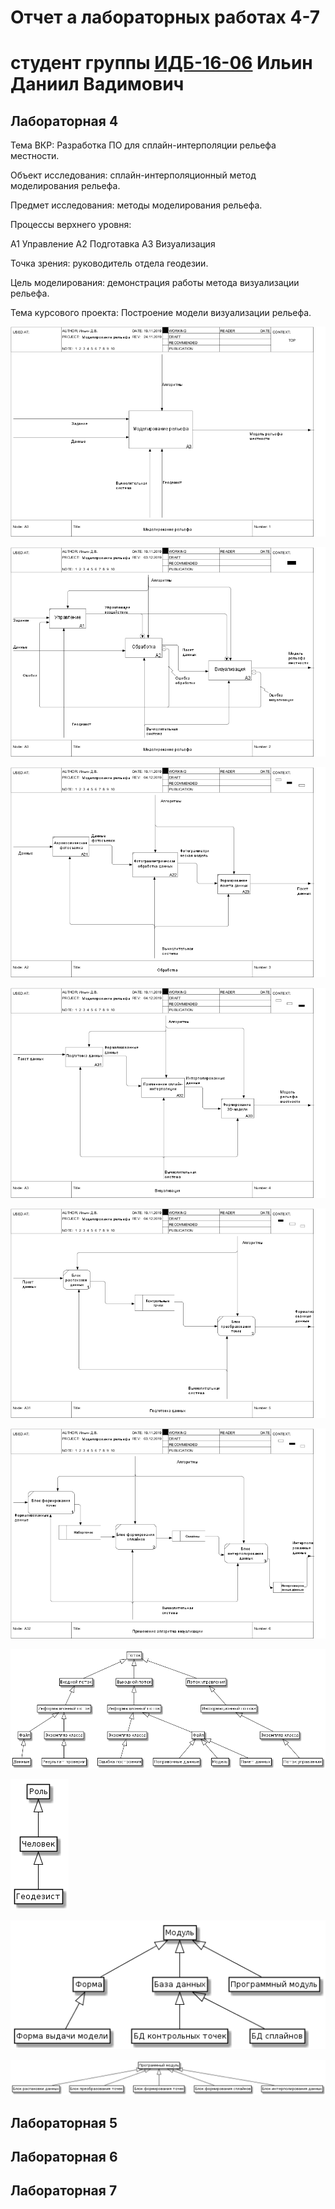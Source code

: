 # Отчет а лабораторных работах 4-7
# студент группы [ИДБ-16-06](https://github.com/stankin/design-2018/wiki/list-idb-16-06) Ильин Даниил Вадимович

## Лабораторная 4

Тема ВКР: Разработка ПО для сплайн-интерполяции рельефа местности.

Объект исследования: сплайн-интерполяционный метод моделирования рельефа.

Предмет исследования: методы моделирования рельефа.

Процессы верхнего уровня:

А1 Управление А2 Подготавка А3 Визуализация

Точка зрения: руководитель отдела геодезии.

Цель моделирования: демонстрация работы метода визуализации рельефа.

Тема курсового проекта: Построение модели визуализации рельефа.

![none](https://github.com/Daniil-Ilin/Kursovaja-Ilin.github.io/blob/master/01_A0.png)

![none](https://github.com/Daniil-Ilin/Kursovaja-Ilin.github.io/blob/master/02_A0.png)

![none](https://github.com/Daniil-Ilin/Kursovaja-Ilin.github.io/blob/master/03_A2-2.png)

![none](https://github.com/Daniil-Ilin/Kursovaja-Ilin.github.io/blob/master/04_A3-2.png)

![none](https://github.com/Daniil-Ilin/Kursovaja-Ilin.github.io/blob/master/05_A31-2.png)

![none](https://github.com/Daniil-Ilin/Kursovaja-Ilin.github.io/blob/master/06_A32.png)

![none](https://github.com/Daniil-Ilin/Kursovaja-Ilin.github.io/blob/master/L6-1.png)

![none](https://github.com/Daniil-Ilin/Kursovaja-Ilin.github.io/blob/master/L6-2.png)

![none](https://github.com/Daniil-Ilin/Kursovaja-Ilin.github.io/blob/master/L6-3.png)

![none](https://github.com/Daniil-Ilin/Kursovaja-Ilin.github.io/blob/master/L6-4.png)

## Лабораторная 5

## Лабораторная 6

## Лабораторная 7
